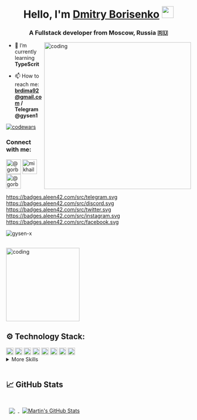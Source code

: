 <h1 align="center">Hello, I'm <a href="https://www.linkedin.com/in/dmitry-borisenko-9a8144128/" target="_blank">Dmitry Borisenko</a> 
<img src="https://github.com/blackcater/blackcater/raw/main/images/Hi.gif" height="32"/></h1>
<h3 align="center">A Fullstack developer from Moscow, Russia 🇷🇺</h3>

<img align="right" alt="coding" width="400" src="https://c.tenor.com/2uyENRmiUt0AAAAC/coding.gif">

- 🌱 I’m currently learning **TypeScrit**

- 📫 How to reach me: **brdima92@gmail.com / Telegram @gysen1**


<a href="https://www.codewars.com/" target="blank"><img alt="codewars" src="https://www.codewars.com/users/gysen/badges/large"></a>

<h3 align="left">Connect with me:</h3>
<p align="left">
<a href="https://t.me/gysen1" target="_blank"><img align="center" src="https://upload.wikimedia.org/wikipedia/commons/thumb/8/83/Telegram_2019_Logo.svg/800px-Telegram_2019_Logo.svg.png" alt="@gorbadey_m" height="40" width="40" /></a>
<a href="https://www.linkedin.com/in/dmitry-borisenko-9a8144128/" target="_blank"><img align="center" src="https://raw.githubusercontent.com/rahuldkjain/github-profile-readme-generator/master/src/images/icons/Social/linked-in-alt.svg" alt="mikhail-gorbadey" height="40" width="40" /></a>
<a href="https://instagram.com/gysen?igshid=YmMyMTA2M2Y=" target="_blank"><img align="center" src="https://raw.githubusercontent.com/rahuldkjain/github-profile-readme-generator/master/src/images/icons/Social/instagram.svg" alt="@gorbadey_m" height="40" width="40" /></a>
</p>

https://badges.aleen42.com/src/telegram.svg
https://badges.aleen42.com/src/discord.svg
https://badges.aleen42.com/src/twitter.svg
https://badges.aleen42.com/src/instagram.svg
https://badges.aleen42.com/src/facebook.svg

<p align="left"> <img src="https://komarev.com/ghpvc/?username=gysen-x&label=Profile%20views&color=0e75b6&style=flat" alt="gysen-x" /> </p>

<br>

<img alt="coding" width="200" src="https://badges.aleen42.com/src/lunkr.svg">

## ⚙️ Technology Stack:

  <img alt="coding" height="20" src="https://badges.aleen42.com/src/javascript.svg">
  <img alt="coding" height="20" src="https://badges.aleen42.com/src/node.svg">
  <img alt="coding" height="20" src="https://badges.aleen42.com/src/react.svg">
  <img alt="coding" height="20" src="https://badges.aleen42.com/src/tailwindcss.svg">
  <img alt="coding" height="20" src="https://badges.aleen42.com/src/docker.svg">
  <img alt="coding" height="20" src="https://badges.aleen42.com/src/typescript.svg">
  <img alt="coding" height="20" src="https://badges.aleen42.com/src/webpack.svg">
  <img alt="coding" height="20" src="https://badges.aleen42.com/src/redux.svg">
  
<details>
<summary>More Skills</summary>
<br>
  
  <img alt="coding" height="20" src="https://badges.aleen42.com/src/github.svg">
  <img alt="coding" height="20" src="https://badges.aleen42.com/src/gitlab.svg">
  <img alt="coding" height="20" src="https://badges.aleen42.com/src/visual_studio_code.svg">
  <img alt="coding" height="20" src="https://badges.aleen42.com/src/eslint.svg">
  <img alt="coding" height="20" src="https://badges.aleen42.com/src/jest_1.svg">
  <img alt="coding" height="20" src="https://badges.aleen42.com/src/npm.svg">
  
</details>

<br>

## &#x1f4c8; GitHub Stats

<br>

<a href="https://github.com/braydoncoyer">
  <img align="center" style="margin:0.5rem" src="https://github-readme-stats.vercel.app/api/top-langs/?username=braydoncoyer&hide=html,css&title_color=ffffff&text_color=c9cacc&icon_color=4AB197&bg_color=1A2B34" />
</a>

<a href="https://github.com/braydoncoyer">
  <img align="center" style="margin:0.5rem" src="https://github-readme-stats.vercel.app/api?username=braydoncoyer&show_icons=true&line_height=27&count_private=true&title_color=ffffff&text_color=c9cacc&icon_color=4AB097&bg_color=1A2B34" alt="Martin's GitHub Stats" />
</a>

<br>



